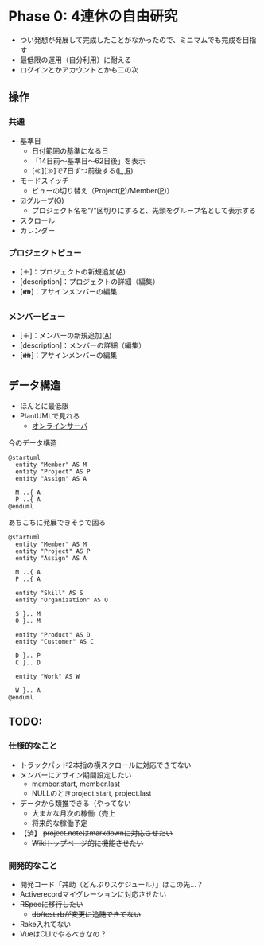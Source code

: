 # Phase 0: 4連休の自由研究

* つい発想が発展して完成したことがなかったので、ミニマムでも完成を目指す
* 最低限の運用（自分利用）に耐える
* ログインとかアカウントとかも二の次


## 操作

### 共通

* 基準日
   * 日付範囲の基準になる日
   * 「14日前～基準日～62日後」を表示
   * [≪][≫]で7日ずつ前後する(<u>L, R</u>)
* モードスイッチ
   * ビューの切り替え（Project(<u>P</u>)/Member(<u>P</u>)）
* ☑グループ(<u>G</u>)
   * プロジェクト名を"/"区切りにすると、先頭をグループ名として表示する
* スクロール
* カレンダー

### プロジェクトビュー

* [＋]：プロジェクトの新規追加(<u>A</u>)
* [description]：プロジェクトの詳細（編集）
* [👪]：アサインメンバーの編集

### メンバービュー

* [＋]：メンバーの新規追加(<u>A</u>)
* [description]：メンバーの詳細（編集）
* [👪]：アサインメンバーの編集


## データ構造

* ほんとに最低限
* PlantUMLで見れる
   * [オンラインサーバ](http://www.plantuml.com/plantuml/uml/SyfFKj2rKt3CoKnELR1Io4ZDoSa70000)

今のデータ構造
```plantuml
@startuml
  entity "Member" AS M
  entity "Project" AS P
  entity "Assign" AS A

  M ..{ A
  P ..{ A
@enduml
```

あちこちに発展できそうで困る
```plantuml
@startuml
  entity "Member" AS M
  entity "Project" AS P
  entity "Assign" AS A

  M ..{ A
  P ..{ A

  entity "Skill" AS S
  entity "Organization" AS O

  S }.. M
  O }.. M

  entity "Product" AS D
  entity "Customer" AS C

  D }.. P
  C }.. D

  entity "Work" AS W

  W }.. A
@enduml
```


## TODO:

### 仕様的なこと

* トラックパッド2本指の横スクロールに対応できてない
* メンバーにアサイン期間設定したい
   * member.start, member.last
   * NULLのときproject.start, project.last
* データから類推できる（やってない
   * 大まかな月次の稼働（売上
   * 将来的な稼働予定
* 【済】 ~~project.noteはmarkdownに対応させたい~~
   * ~~Wikiトップページ的に機能させたい~~


### 開発的なこと

* 開発コード「丼助（どんぶりスケジュール）」はこの先…？
* Activerecordマイグレーションに対応させたい
* ~~RSpecに移行したい~~
   * ~~db/test.rbが変更に追随できてない~~
* Rake入れてない
* VueはCLIでやるべきなの？
